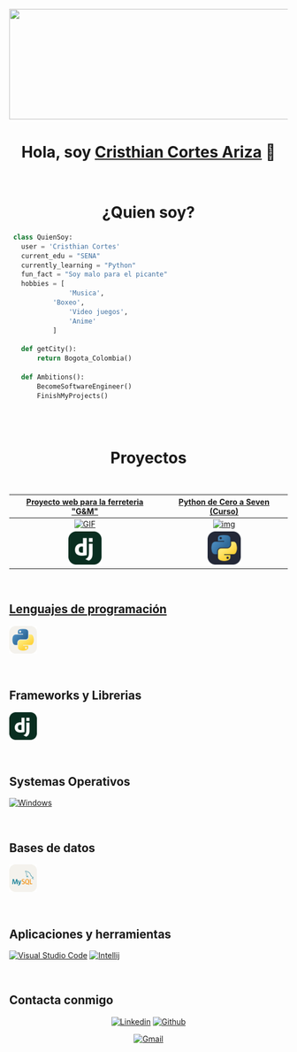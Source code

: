 <p align="center">
  <img src="https://github.com/SevenBigBang/COSAS/blob/main/2149-cargos-pfpsgg.png" height="200" width="800"/>
</p>
<div align="center">
<h1 align="center">Hola, soy <a href="https://www.linkedin.com/in/cristhiancortes/">Cristhian Cortes Ariza</a> 👋</h1>
</div>
<br>

<div align="left">
<h1 align="center"><b>¿Quien soy?</b><a href="https://github.com/SevenBigBang/"></h1>


 ```python
  class QuienSoy:
    user = 'Cristhian Cortes'
	current_edu = "SENA"
    currently_learning = "Python"
    fun_fact = "Soy malo para el picante"
	hobbies = [
				'Musica',
 			'Boxeo',
			 	'Video juegos',
				'Anime'
			]
	
	def getCity():
		return Bogota_Colombia()
	
	def Ambitions():
		BecomeSoftwareEngineer()
		FinishMyProjects()
	
 ```
<br>

</div>

<div align="center">
<h1 align="center"><b>Proyectos</b><a href="https://github.com/SevenBigBang/"></h1>
</div>
<br>


| Proyecto web para la ferreteria "G&M" | Python de Cero a Seven (Curso) |
| ------------------------------------- | ------------------------------ |
| <div align="center"> <img src="https://github.com/SevenBigBang/COSAS/blob/main/Ferreteria-G_M-y-1-p%C3%A1gina-m%C3%A1s-Perfil-1_-Microsoft_-Edge-2024-05-20-17-01-55.gif" alt="GIF" width="300px"> </div> | <div align="center"> <img src="https://github.com/SevenBigBang/COSAS/blob/main/De%20cero%20a%20seven.png" alt="img" width="300px"> </div> |
| <div align="center"> <a href="https://github.com/SevenBigBang/ferreteria_gym" target="_blank"><img src="https://github.com/tandpfun/skill-icons/blob/main/icons/Django.svg" alt="icon" width="60px"> </a> </div> | <div align="center"> <a href="https://github.com/SevenBigBang/CursoPython" target="_blank"><img src="https://github.com/tandpfun/skill-icons/blob/main/icons/Python-Dark.svg" alt="icon" width="60px"> </a> </div> |


<br>


## Lenguajes de programación

<p>
    <a href="#"><img alt="Python" src="https://github.com/tandpfun/skill-icons/blob/main/icons/Python-Light.svg" heigth="50px" width="50px"></a>
</p>

<br>

## Frameworks y Librerias
<p>
   <a href="#"><img alt="Bootstrap" src="https://github.com/tandpfun/skill-icons/blob/main/icons/Django.svg" heigth="50px" width="50px"></a>

</p>

<br>

## Systemas Operativos
<p>
	<a href="#"><img alt="Windows" src="https://img.shields.io/badge/Windows-0078D6?logo=windows&logoColor=white"></a>
</p>


<br>

## Bases de datos 

<p>
    <a href="#"><img alt="XAMPP" src="https://github.com/tandpfun/skill-icons/blob/main/icons/MySQL-Light.svg" heigth="50px" width="50px"></a>
</p> 

<br>

## Aplicaciones y herramientas
<p>
  <a href="#"><img alt="Visual Studio Code" src="https://img.shields.io/badge/Visual%20Studio%20Code-0078d7.svg?logo=visual-studio-code&logoColor=white"></a>
  <a href="#"><img alt="Intellij" src="https://img.shields.io/badge/IntelliJ&nbsp;IDEA-000000.svg?logo=intellij-idea&logoColor=white"></a>
</p>

<br>

## Contacta conmigo


<p align="center">
  <a href="https://www.linkedin.com/in/cristhiancortes/"><img alt="Linkedin" title="Cristhian Cortes Linkedin" src="https://img.shields.io/badge/LinkedIn-0077B5?style=for-the-badge&logo=linkedin&logoColor=white"></a>
  <a href="https://github.com/SevenBigBang"><img alt="Github" title="Cristhian Cortes Github" src="https://img.shields.io/badge/GitHub-100000?style=for-the-badge&logo=github&logoColor=white"></a>
</p>
<p align="center">
  <a href="mailto:cortescristiangerman@gmail.com"><img alt="Gmail" title="Cristhian Cortes Gmail" src="https://img.shields.io/badge/Gmail-D14836?style=for-the-badge&logo=gmail&logoColor=white"></a>
</p>

